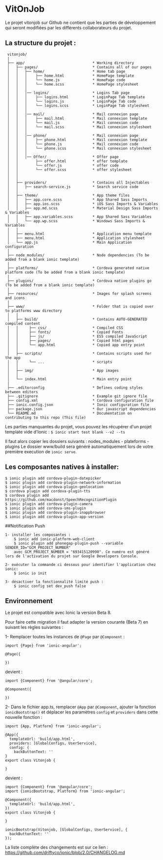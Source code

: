 # VitOnJob

Le projet vitonjob sur Github ne contient que les parties de développement qui seront modifiées par les différents
collaborateurs du projet.

## La structure du projet :

```
 vitonjob/
 |
 ├── app/                               * Working directory
 │   ├── pages/                         * Contains all of our pages
 │   │   ├── home/                      * Home tab page
 │   │   │    ├── home.html             * HomePage template
 │   │   │    └── home.js               * HomePage code
 │   │   │    └── home.scss             * HomePage stylesheet
 │   │   │
 │   │   │── logins/                    * Logins Tab page
 │   │   │    ├── logins.html           * LoginPage Tab template
 │   │   │    └── logins.js             * LoginPage Tab code
 │   │   │    └── logins.scss           * LoginPage Tab stylesheet
 │   │   │
 │   │   │── mail/                      * Mail connexion page
 │   │   │    ├── mail.html             * Mail connexion template
 │   │   │    └── mail.js               * Mail connexion code
 │   │   │    └── mail.scss             * Mail connexion stylesheet
 │   │   │
 │   │   │── phone/                     * Mail connexion page
 │   │   │    ├── phone.html            * Mail connexion template
 │   │   │    └── phone.js              * Mail connexion code
 │   │   │    └── phone.scss            * Mail connexion stylesheet
 │   │   │
 │   │   │── Offer/                     * Offer page
 │   │        ├── offer.html            * offer template
 │   │        └── offer.js              * offer code
 │   │        └── offer.scss            * offer stylesheet
 │   │
 │   │
 │   ├── providers/                     * Contains all Injectables
 │   │   ├── search-service.js          * Search service code
 │   │
 │   ├── theme/                         * App theme files
 │   │   ├── app.core.scss              * App Shared Sass Imports
 │   │   ├── app.ios.scss               * iOS Sass Imports & Variables
 │   │   ├── app.md.scss                * Material Design Sass Imports & Variables
 │   │   ├── app.variables.scss         * App Shared Sass Variables
 │   │   └── app.wp.scss                * Windows Sass Imports & Variables
 │   │
 │   ├── menu.html                      * Application menu template
 │   ├── menu.html                      * Application stylesheet
 │   └── app.js                         * Main Application configuration
 │
 ├── node_modules/                      * Node dependencies (To be added from a blank ionic template)
 |
 ├── platforms/                         * Cordova generated native platform code (To be added from a blank ionic template)
 |
 ├── plugins/                           * Cordova native plugins go (To be added from a blank ionic template)
 |
 ├── resources/                         * Images for splash screens and icons
 |
 ├── www/                               * Folder that is copied over to platforms www directory
 │   │
 │   ├── build/                         * Contains AUTO-GENERATED compiled content
 │   │     ├── css/                     * Compiled CSS
 │   │     ├── fonts/                   * Copied Fonts
 │   │     ├── js/                      * ES5 compiled JavaScript
 │   │     ├── pages/                   * Copied html pages
 │   │     └── app.html                 * Copied app entry point
 │   │
 │   ├── scripts/                       * Contains scripts used for the app
 │   │     └── ...                      * scripts
 │   │
 │   ├── img/                           * App images
 │   │
 │   └── index.html                     * Main entry point
 |
 ├── .editorconfig                      * Defines coding styles between editors
 ├── .gitignore                         * Example git ignore file
 ├── config.xml                         * Cordova configuration file
 ├── ionic.config.json                  * Ionic configuration file
 ├── package.json                       * Our javascript dependencies
 └── README.md                          * Documentation on contributing to this repo (This file)
 ```
Les parties manquantes du projet, vous pouvez les récupérer d'un projet template vide d'Ionic :
`$ ionic start test blank --v2 --ts`

Il faut alors copier les dossiers suivants : nodes_modules - plateforms - plugins
Le dossier www/build sera généré automatiquement lors de votre première execution de `ionic serve`.

## Les composantes natives à installer:

```
$ ionic plugin add cordova-plugin-datepicker
$ ionic plugin add cordova-plugin-network-information
$ ionic plugin add cordova-plugin-geolocation
$ cordova plugin add cordova-plugin-tts
$ cordova plugin add https://github.com/macdonst/SpeechRecognitionPlugin
$ ionic plugin add cordova-plugin-camera
$ ionic plugin add cordova-sms-plugin
$ ionic plugin add cordova-plugin-inappbrowser
$ ionic plugin add cordova-plugin-app-version
```

##Notification Push
````
1- installer les composantes : 
	$ ionic add ionic-platform-web-client
	$ ionic plugin add phonegap-plugin-push --variable SENDER_ID="GCM_PROJECT_NUMBER"
	avec GCM_PROJECT_NUMBER = "693415120998". Ce numéro est généré lors de l'activation du projet sur Google Developers Console.

2- exécuter la commande ci dessous pour identifier l'application chez ionic: 
	$ ionic io init	

3- désactiver la fonctionnalité limité push : 
	$ ionic config set dev_push false
````

## Environnement

Le projet est compatible avec Ionic la version Beta 8.

Pour faire cette migration il faut adapter la version courante (Beta 7) en suivant les règles suivantes :

1- Remplacer toutes les instances de `@Page` par `@Component` :

```
import {Page} from 'ionic-angular';

@Page({

})
```
devient :
```
import {Component} from '@angular/core';

@Component({

})
```
2- Dans le fichier app.ts, remplacer `@App` par `@Component`, ajouter la fonction `ionicBootstrap()` et déplacer
les paramètres `config` et `providers` dans cette nouvelle fonction :

```
import {App, Platform} from 'ionic-angular';

@App({
  templateUrl: 'build/app.html',
  providers: [GlobalConfigs, UserService],
  config: {
    backButtonText: ''
}
export class Vitonjob {

}
```
devient :
```
import {Component} from '@angular/core';
import {ionicBootstrap, Platform} from 'ionic-angular';

@Component({
  templateUrl: 'build/app.html',
})
export class Vitonjob {

}

ionicBootstrap(Vitonjob, [GlobalConfigs, UserService], {
  backButtonText: ''
});
```

La liste complète des changements est sur ce lien :  https://github.com/driftyco/ionic/blob/2.0/CHANGELOG.md
